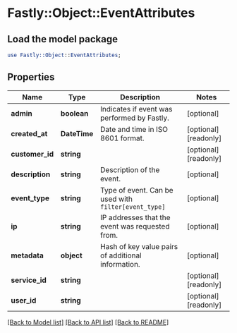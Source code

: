 # Fastly::Object::EventAttributes

## Load the model package
```perl
use Fastly::Object::EventAttributes;
```

## Properties
Name | Type | Description | Notes
------------ | ------------- | ------------- | -------------
**admin** | **boolean** | Indicates if event was performed by Fastly. | [optional] 
**created_at** | **DateTime** | Date and time in ISO 8601 format. | [optional] [readonly] 
**customer_id** | **string** |  | [optional] [readonly] 
**description** | **string** | Description of the event. | [optional] 
**event_type** | **string** | Type of event. Can be used with `filter[event_type]` | [optional] 
**ip** | **string** | IP addresses that the event was requested from. | [optional] 
**metadata** | **object** | Hash of key value pairs of additional information. | [optional] 
**service_id** | **string** |  | [optional] [readonly] 
**user_id** | **string** |  | [optional] [readonly] 

[[Back to Model list]](../README.md#documentation-for-models) [[Back to API list]](../README.md#documentation-for-api-endpoints) [[Back to README]](../README.md)


